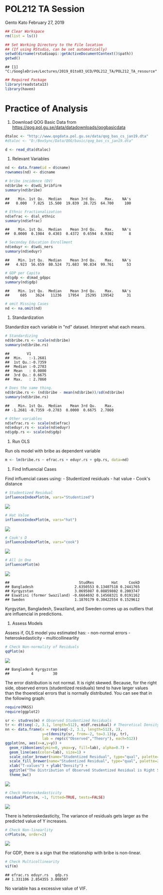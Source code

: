 POL212 TA Session
================
Gento Kato
February 27, 2019

``` r
## Clear Workspace
rm(list = ls())

## Set Working Directory to the File location
## (If using RStudio, can be set automatically)
setwd(dirname(rstudioapi::getActiveDocumentContext()$path))
getwd()
```

    ## [1] "C:/GoogleDrive/Lectures/2019_01to03_UCD/POL212_TA/POL212_TA_resource"

``` r
## Required Package
library(readstata13)
library(haven)
```

Practice of Analysis
====================

1.  Download QOG Basic Data from <https://qog.pol.gu.se/data/datadownloads/qogbasicdata>

``` r
dtaloc <- "http://www.qogdata.pol.gu.se/data/qog_bas_cs_jan19.dta"
#dtaloc <- "D:/BoxSync/Data/QOG/basic/qog_bas_cs_jan19.dta"

d <- read_dta(dtaloc)
```

1.  Relevant Variables

``` r
nd <- data.frame(id = d$cname)
rownames(nd) <- d$cname

# bribe incidence (DV)
nd$bribe <- d$wdi_bribfirm
summary(nd$bribe)
```

    ##    Min. 1st Qu.  Median    Mean 3rd Qu.    Max.    NA's 
    ##   0.000   7.825  15.500  19.839  28.725  64.700     100

``` r
# Ethnic Fractionalization
nd$efrac <- d$al_ethnic
summary(nd$efrac)
```

    ##    Min. 1st Qu.  Median    Mean 3rd Qu.    Max.    NA's 
    ##  0.0000  0.1984  0.4303  0.4372  0.6594  0.9302       8

``` r
# Seconday Education Enrollment 
nd$eduyr <- d$wdi_ners
summary(nd$eduyr)
```

    ##    Min. 1st Qu.  Median    Mean 3rd Qu.    Max.    NA's 
    ##   4.923  56.659  80.524  71.683  90.834  99.761      53

``` r
# GDP per Capita
nd$gdp <- d$mad_gdppc
summary(nd$gdp)
```

    ##    Min. 1st Qu.  Median    Mean 3rd Qu.    Max.    NA's 
    ##     605    3624   11236   17954   25295  139542      31

``` r
# omit Missing Cases
nd <- na.omit(nd)
```

1.  Standardization

Standardize each variable in "nd" dataset. Interpret what each means.

``` r
# Standardizing 
nd$bribe.rs <- scale(nd$bribe)
summary(nd$bribe.rs)
```

    ##        V1         
    ##  Min.   :-1.2681  
    ##  1st Qu.:-0.7359  
    ##  Median :-0.2783  
    ##  Mean   : 0.0000  
    ##  3rd Qu.: 0.6675  
    ##  Max.   : 2.7860

``` r
# Does the same thing.
nd$bribe.rs <- (nd$bribe - mean(nd$bribe))/sd(nd$bribe)
summary(nd$bribe.rs)
```

    ##    Min. 1st Qu.  Median    Mean 3rd Qu.    Max. 
    ## -1.2681 -0.7359 -0.2783  0.0000  0.6675  2.7860

``` r
# Other variables
nd$efrac.rs <- scale(nd$efrac)
nd$eduyr.rs <- scale(nd$eduyr)
nd$gdp.rs <- scale(nd$gdp)
```

1.  Run OLS

Run ols model with bribe as dependent variable

``` r
m <- lm(bribe.rs ~ efrac.rs + eduyr.rs + gdp.rs, data=nd)
```

1.  Find Influencial Cases

Find influencial cases using: - Studentized residuals - hat value - Cook's distance

``` r
# Studentized Residual
influenceIndexPlot(m, vars="Studentized")
```

![](TA_session_022719_files/figure-markdown_github/unnamed-chunk-6-1.png)

``` r
# Hat Value
influenceIndexPlot(m, vars="hat")
```

![](TA_session_022719_files/figure-markdown_github/unnamed-chunk-6-2.png)

``` r
# Cook's D
influenceIndexPlot(m, vars="cook")
```

![](TA_session_022719_files/figure-markdown_github/unnamed-chunk-6-3.png)

``` r
# All in One
influencePlot(m)
```

![](TA_session_022719_files/figure-markdown_github/unnamed-chunk-6-4.png)

    ##                                StudRes        Hat     CookD
    ## Bangladesh                   2.6350553 0.13407518 0.2441765
    ## Kyrgyzstan                   3.0695087 0.08859802 0.2003747
    ## Eswatini (former Swaziland) -0.6664692 0.14568321 0.0191162
    ## Sweden                       1.1870179 0.30422554 0.1529612

Kyrgyztan, Bangladesh, Swaziland, and Sweden comes up as outliers that are influencial in predictions.

1.  Assess Models

Assess if, OLS model you estimated has: - non-normal errors - heteroskedasticity - multicollinearlity

``` r
# Check Non-normality of Residuals
qqPlot(m)
```

![](TA_session_022719_files/figure-markdown_github/unnamed-chunk-7-1.png)

    ## Bangladesh Kyrgyzstan 
    ##          4         30

The error distribution is not normal. It is right skewed. Because, for the right side, observed errors (studentized residuals) tend to have larger values than the thoeretical errors that is normally distributed. You can see that in the following graph:

``` r
require(MASS)
require(ggplot2)

sr <- studres(m) # Observed Studentized Residuals
tr <- dt(seq(-2, 3.1, length=512), m$df.residual) # Theoretical Density
nn <- data.frame(x = rep(seq(-2, 3.1, length=512), 2),
                 y=c(density(sr, from=-2, to=3.1)$y, tr),
                 lab = rep(c("Observed","Theory"), each=512))
ggplot(nn, aes(x=x,y=y)) + 
  geom_ribbon(aes(ymin=0, ymax=y, fill=lab), alpha=0.7) + 
  geom_line(aes(color=lab), size=1) +
  scale_color_brewer(name="Studentized Residual", type="qual", palette=2) + 
  scale_fill_brewer(name="Studentized Residual", type="qual", palette=2) + 
  xlab("T-values") + ylab("Density") +
  ggtitle("The Distribution of Observed Studentized Residual is Right Skewed \nCompared to Theoretical T Distribution") + 
  theme_bw()
```

![](TA_session_022719_files/figure-markdown_github/unnamed-chunk-8-1.png)

``` r
# Check Heteroskedasticity
residualPlots(m, ~1, fitted=TRUE, tests=FALSE)
```

![](TA_session_022719_files/figure-markdown_github/unnamed-chunk-8-2.png)

There is heteroskedasticity, The variance of residuals gets larger as the predicted value of Y increases.

``` r
# Check Non-linearlity
crPlots(m, order=2)
```

![](TA_session_022719_files/figure-markdown_github/unnamed-chunk-9-1.png)

For GDP, there is a sign that the relationship with bribe is non-linear.

``` r
# Check Multicollinearity
vif(m)
```

    ## efrac.rs eduyr.rs   gdp.rs 
    ## 1.331106 2.854355 3.008507

No variable has a excessive value of VIF.
